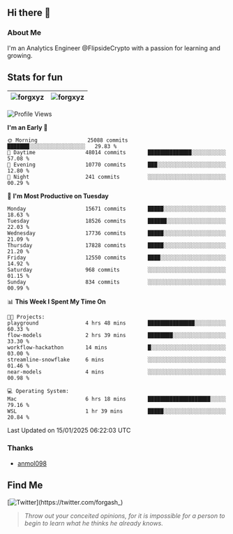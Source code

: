 ## Hi there 👋

### About Me

I'm an Analytics Engineer @FlipsideCrypto with a passion for learning and growing.
  
## Stats for fun

| <img align="center" src="https://github-readme-streak-stats.herokuapp.com/?user=forgxyz&theme=tokyonight" alt="forgxyz" /> | <img align="center" src="https://github-readme-stats.vercel.app/api?username=forgxyz&theme=tokyonight&show_icons=true" alt="forgxyz" /> |
| ------------- |------------- |


<!--START_SECTION:waka-->
![Profile Views](http://img.shields.io/badge/Profile%20Views-0-blue)

**I'm an Early 🐤** 

```text
🌞 Morning                25088 commits       ███████░░░░░░░░░░░░░░░░░░   29.83 % 
🌆 Daytime                48014 commits       ██████████████░░░░░░░░░░░   57.08 % 
🌃 Evening                10770 commits       ███░░░░░░░░░░░░░░░░░░░░░░   12.80 % 
🌙 Night                  241 commits         ░░░░░░░░░░░░░░░░░░░░░░░░░   00.29 % 
```
📅 **I'm Most Productive on Tuesday** 

```text
Monday                   15671 commits       █████░░░░░░░░░░░░░░░░░░░░   18.63 % 
Tuesday                  18526 commits       ██████░░░░░░░░░░░░░░░░░░░   22.03 % 
Wednesday                17736 commits       █████░░░░░░░░░░░░░░░░░░░░   21.09 % 
Thursday                 17828 commits       █████░░░░░░░░░░░░░░░░░░░░   21.20 % 
Friday                   12550 commits       ████░░░░░░░░░░░░░░░░░░░░░   14.92 % 
Saturday                 968 commits         ░░░░░░░░░░░░░░░░░░░░░░░░░   01.15 % 
Sunday                   834 commits         ░░░░░░░░░░░░░░░░░░░░░░░░░   00.99 % 
```


📊 **This Week I Spent My Time On** 

```text
🐱‍💻 Projects: 
playground               4 hrs 48 mins       ███████████████░░░░░░░░░░   60.33 % 
flow-models              2 hrs 39 mins       ████████░░░░░░░░░░░░░░░░░   33.30 % 
workflow-hackathon       14 mins             █░░░░░░░░░░░░░░░░░░░░░░░░   03.00 % 
streamline-snowflake     6 mins              ░░░░░░░░░░░░░░░░░░░░░░░░░   01.46 % 
near-models              4 mins              ░░░░░░░░░░░░░░░░░░░░░░░░░   00.98 % 

💻 Operating System: 
Mac                      6 hrs 18 mins       ████████████████████░░░░░   79.16 % 
WSL                      1 hr 39 mins        █████░░░░░░░░░░░░░░░░░░░░   20.84 % 
```


 Last Updated on 15/01/2025 06:22:03 UTC
<!--END_SECTION:waka-->

### Thanks
 - [anmol098](https://github.com/anmol098/waka-readme-stats/)
  
## Find Me
[![Twitter](https://img.shields.io/twitter/url/https/twitter.com/forgash_.svg?style=social&label=Follow%20%40forgash_)](https://twitter.com/forgash_)


> *Throw out your conceited opinions, for it is impossible for a person to begin to learn what he thinks he already knows.* 
